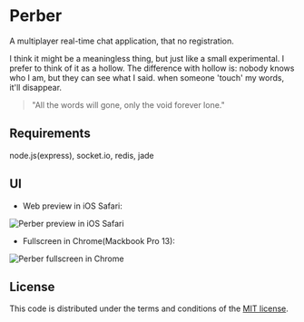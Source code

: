 # Perber

A multiplayer real-time chat application, that no registration.

I think it might be a meaningless thing, but just like a small experimental. I prefer to think of it as a hollow. The difference with hollow is: nobody knows who I am, but they can see what I said. when someone 'touch' my words, it'll disappear.


> "All the words will gone, only the void forever lone."


## Requirements
node.js(express), socket.io, redis, jade


## UI

* Web preview in iOS Safari:

![Perber preview in iOS Safari](http://ww4.sinaimg.cn/large/61b8bbf4jw1ebuwin72lrj20hv0jh77r.jpg)

* Fullscreen in Chrome(Mackbook Pro 13):

![Perber fullscreen in Chrome](http://ww1.sinaimg.cn/large/61b8bbf4jw1ebuwldzijuj20zk0m8450.jpg)


## License

This code is distributed under the terms and conditions of the [MIT license](LICENSE).


